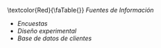 
\textcolor{Red}{\faTable{}} *Fuentes de Información*
      
- *Encuestas*
- *Diseño experimental*
- *Base de datos de clientes*

